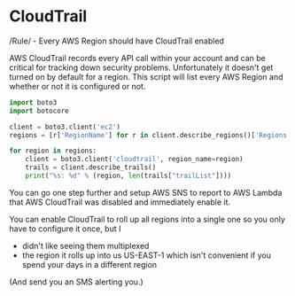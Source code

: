 # CloudTrail

/Rule/ - Every AWS Region should have CloudTrail enabled

AWS CloudTrail records every API call within your account and can be critical for tracking down security problems. Unfortunately it doesn't get turned on by default for a region. This script will list every AWS Region and whether or not it is configured or not.

```python
import boto3
import botocore

client = boto3.client('ec2')
regions = [r['RegionName'] for r in client.describe_regions()['Regions']]

for region in regions:
    client = boto3.client('cloudtrail', region_name=region)
    trails = client.describe_trails()
    print("%s: %d" % (region, len(trails["trailList"])))
```

You can go one step further and setup AWS SNS to report to AWS Lambda that AWS CloudTrail was disabled and immediately enable it.

You can enable CloudTrail to roll up all regions into a single one so you only have to configure it once, but I
* didn't like seeing them multiplexed
* the region it rolls up into us US-EAST-1 which isn't convenient if you spend your days in a different region

(And send you an SMS alerting you.)